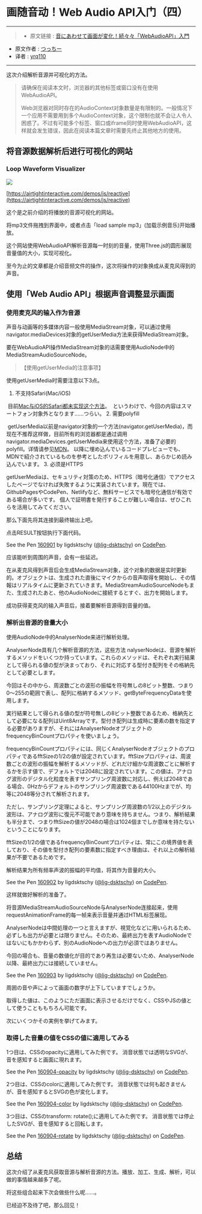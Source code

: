 # 画随音动！Web Audio API入门（四）

***

>* 原文链接 : [音にあわせて画面が変化！続々々「WebAudioAPI」入門](https://liginc.co.jp/310761)
* 原文作者 : [つっちー](http://liginc.co.jp/member/member_detail?user=tsuchiya)
* 译者 : [yrq110](https://github.com/yrq110)

***

这次介绍解析音源并可视化的方法。

> 请确保在阅读本文时，浏览器的其他标签或窗口没有在使用WebAudioAPI。
>
> Web浏览器对同时存在的AudioContext对象数量是有限制的。一般情况下一个应用不需要用到多个AudioContext对象，这个限制也就不会让人令人困惑了。不过有可能多个标签、窗口或iframe同时使用WebAudioAPI，这样就会发生错误，因此在阅读本篇文章时需要先终止其他地方的使用。

## 将音源数据解析后进行可视化的网站
### Loop Waveform Visualizer

![](https://cdn.liginc.co.jp/wp-content/uploads/2016/06/waa03.png)

[https://airtightinteractive.com/demos/js/reactive](https://airtightinteractive.com/demos/js/reactive)

这个是之前介绍的将播放的音源可视化的网站。

将mp3文件拖拽到界面中，或者点击「load sample mp3」(加载示例音乐)开始播放。

这个网站使用WebAudioAPI解析音源每一时刻的音量，使用Three.js的圆形展现音量值的大小，实现可视化。

至今为止的文章都是介绍音频文件的操作，这次将操作的对象换成从麦克风得到的声音。

## 使用「Web Audio API」根据声音调整显示画面

### 使用麦克风的输入作为音源

声音与动画等的多媒体内容一般使用MediaStream对象，可以通过使用navigator.mediaDevices对象的getUserMedia方法来获得MediaStream对象。

要在WebAudioAPI操作MediaStream对象的话需要使用AudioNode中的MediaStreamAudioSourceNode。

>【使用getUserMedia的注意事项】

使用getUserMedia时需要注意以下3点。

1. 不支持Safari(Mac/iOS)

  目前[Mac与iOS的Safari都未实现这个方法](http://caniuse.com/#search=getusermedia)。
  というわけで、今回の内容はスマートフォン対象外となります……つらい。
2. 需要polyfill

  getUserMedia以前是navigator对象的一个方法(navigator.getUserMedia)，而现在不推荐这样做，目前所有的浏览器都是通过调用navigator.mediaDevices.getUserMedia来使用这个方法，准备了必要的polyfill。详情请参见[MDN](https://developer.mozilla.org/en-US/docs/Web/API/MediaDevices/getUserMedia)。
  以降に埋め込んでいるコードプレビューでも、MDNで紹介されているものを参考としたポリフィルを用意し、あらかじめ読み込んでいます。
3. 必须是HTTPS

  getUserMediaは、セキュリティ対策のため、HTTPS（暗号化通信）でアクセスしたページでなければ失敗するように実装されています。現在では、GithubPagesやCodePen、Netlifyなど、無料サービスでも暗号化通信が有効である場合が多いです。
  個人で証明書を発行することが難しい場合は、ぜひこれらを活用してみてください。

那么下面先将其连接到最终输出上吧。

点击RESULT按钮执行下面代码。

<p data-height="265" data-theme-id="0" data-slug-hash="jrbJGX" data-default-tab="js" data-user="lig-dsktschy" data-embed-version="2" data-pen-title="160901" class="codepen">See the Pen <a href="http://codepen.io/lig-dsktschy/pen/jrbJGX/">160901</a> by ligdsktschy (<a href="http://codepen.io/lig-dsktschy">@lig-dsktschy</a>) on <a href="http://codepen.io">CodePen</a>.</p>
<script async src="https://production-assets.codepen.io/assets/embed/ei.js"></script>

应该能听到周围的声音，会有一些延迟。

在从麦克风得到声音后会生成MediaStream对象，这个对象的数据是实时更新的。オブジェクトは、生成された直後にマイクからの音声取得を開始し、その情報はリアルタイムに更新されていきます。MediaStreamAudioSourceNodeもまた、生成されたあと、他のAudioNodeに接続するとすぐ、出力を開始します。

成功获得麦克风的输入声音后，接着要解析音源得到音量的值。

### 解析出音源的音量大小

使用AudioNode中的AnalyserNode来进行解析处理。

AnalyserNode具有几个解析音源的方法，这些方法 nalyserNodeは、音源を解析するメソッドをいくつか持っています。これらのメソッドは、それぞれ実行結果として得られる値の型が決まっており、それに対応する型付き配列をその格納先として必要とします。

今回はその中から、周波数ごとの波形の振幅を符号無しの8ビット整数、つまり0～255の範囲で表し、配列に格納するメソッド、getByteFrequencyDataを使用します。

実行結果として得られる値の型が符号無しの8ビット整数であるため、格納先として必要になる配列はUint8Arrayです。型付き配列は生成時に要素の数を指定する必要がありますが、それにはAnalyserNodeオブジェクトのfrequencyBinCountプロパティを使いましょう。

frequencyBinCountプロパティには、同じくAnalyserNodeオブジェクトのプロパティであるfftSizeの1/2の値が設定されています。fftSizeプロパティは、周波数ごとの波形の振幅を解析するメソッドが、どれだけ細かな周波数ごとに解析するかを示す値で、デフォルトでは2048に設定されています。この値は、アナログ波形のデジタル化粒度を表すサンプリング周波数に対応し、例えば2048である場合、0Hzからデフォルトのサンプリング周波数である44100Hzまでが、均等に2048等分されて解析されます。

ただし、サンプリング定理によると、サンプリング周波数の1/2以上のデジタル波形は、アナログ波形に復元不可能であり意味を持ちません。つまり、解析結果も半分まで、つまりfftSizeの値が2048の場合は1024個までしか意味を持たないということになります。

fftSizeの1/2の値であるfrequencyBinCountプロパティは、常にこの境界値を表しており、その値を型付き配列の要素数に指定すべき理由は、それ以上の解析結果が不要であるためです。

解析结果为所有频率声波的振幅的平均值，将其作为音量的大小。 

<p data-height="265" data-theme-id="0" data-slug-hash="vXLYVZ" data-default-tab="js" data-user="lig-dsktschy" data-embed-version="2" data-pen-title="160902" class="codepen">See the Pen <a href="http://codepen.io/lig-dsktschy/pen/vXLYVZ/">160902</a> by ligdsktschy (<a href="http://codepen.io/lig-dsktschy">@lig-dsktschy</a>) on <a href="http://codepen.io">CodePen</a>.</p>
<script async src="https://production-assets.codepen.io/assets/embed/ei.js"></script>

这样就做好解析的准备了。

将音源MediaStreamAudioSourceNode与AnalyserNode连接起来，使用requestAnimationFrame的每一帧来表示音量并通过HTML标签展现。

AnalyserNodeは中間処理の一つと言えますが、視覚化などに用いられるため、必ずしも出力が必要とは限りません。そのため、最終出力を表すAudioNodeではないにもかかわらず、別のAudioNodeへの出力が必須ではありません。

今回の場合も、音量の数値化が目的であり再生は必要ないため、AnalyserNode以降、最終出力には接続していません。

<p data-height="265" data-theme-id="0" data-slug-hash="bwENGz" data-default-tab="js,result" data-user="lig-dsktschy" data-embed-version="2" data-pen-title="160903" class="codepen">See the Pen <a href="http://codepen.io/lig-dsktschy/pen/bwENGz/">160903</a> by ligdsktschy (<a href="http://codepen.io/lig-dsktschy">@lig-dsktschy</a>) on <a href="http://codepen.io">CodePen</a>.</p>
<script async src="https://production-assets.codepen.io/assets/embed/ei.js"></script>

周囲の音や声によって画面の数字が上下していますでしょうか。

取得した値は、このようにただ画面に表示させるだけでなく、CSSやJSの値として使うことももちろん可能です。

次にいくつかその実例を挙げてみます。

### 取得した音量の値をCSSの値に適用してみる

1つ目は、CSSのopacityに適用してみた例です。
消音状態では透明なSVGが、音を感知すると画面に現れます。

<p data-height="265" data-theme-id="0" data-slug-hash="WGxKvo" data-default-tab="js,result" data-user="lig-dsktschy" data-embed-version="2" data-pen-title="160904-opacity" class="codepen">See the Pen <a href="http://codepen.io/lig-dsktschy/pen/WGxKvo/">160904-opacity</a> by ligdsktschy (<a href="http://codepen.io/lig-dsktschy">@lig-dsktschy</a>) on <a href="http://codepen.io">CodePen</a>.</p>
<script async src="https://production-assets.codepen.io/assets/embed/ei.js"></script>

2つ目は、CSSのcolorに適用してみた例です。
消音状態では何も起きませんが、音を感知するとSVGの色が変化します。

<p data-height="265" data-theme-id="0" data-slug-hash="kkXjkZ" data-default-tab="js,result" data-user="lig-dsktschy" data-embed-version="2" data-pen-title="160904-color" class="codepen">See the Pen <a href="http://codepen.io/lig-dsktschy/pen/kkXjkZ/">160904-color</a> by ligdsktschy (<a href="http://codepen.io/lig-dsktschy">@lig-dsktschy</a>) on <a href="http://codepen.io">CodePen</a>.</p>
<script async src="https://production-assets.codepen.io/assets/embed/ei.js"></script>

3つ目は、CSSのtransform: rotate();に適用してみた例です。
消音状態では停止したSVGが、音を感知すると回転します。

<p data-height="265" data-theme-id="0" data-slug-hash="KgrBYZ" data-default-tab="js,result" data-user="lig-dsktschy" data-embed-version="2" data-pen-title="160904-rotate" class="codepen">See the Pen <a href="http://codepen.io/lig-dsktschy/pen/KgrBYZ/">160904-rotate</a> by ligdsktschy (<a href="http://codepen.io/lig-dsktschy">@lig-dsktschy</a>) on <a href="http://codepen.io">CodePen</a>.</p>
<script async src="https://production-assets.codepen.io/assets/embed/ei.js"></script>

## 总结

这次介绍了从麦克风获取音源与解析音源的方法。播放、加工、生成、解析，可以做的事情越来越多了呢。

将这些组合起来下次会做些什么呢……。

已经迫不及待了吧，那么回见！

